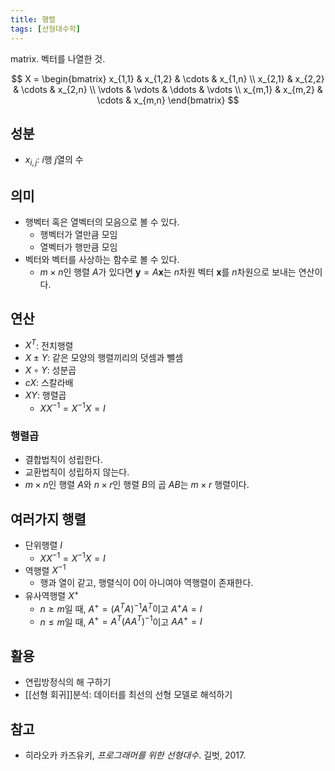 ```yaml
---
title: 행렬
tags: [선형대수학]
---
```


matrix. 벡터를 나열한 것.

$$
X = \begin{bmatrix}
x_{1,1} & x_{1,2} & \cdots & x_{1,n} \\
x_{2,1} & x_{2,2} & \cdots & x_{2,n} \\
\vdots & \vdots & \ddots & \vdots \\
x_{m,1} & x_{m,2} & \cdots & x_{m,n}
\end{bmatrix}
$$

## 성분

- $x_{i,j}$: $i$행 $j$열의 수

## 의미

- 행벡터 혹은 열벡터의 모음으로 볼 수 있다.
	- 행벡터가 열만큼 모임
	- 열벡터가 행만큼 모임
- 벡터와 벡터를 사상하는 함수로 볼 수 있다.
	- $m\times n$인 행렬 $A$가 있다면 $\mathbf{y}=A\mathbf{x}$는 $n$차원 벡터 $\mathbf{x}$를 $n$차원으로 보내는 연산이다.

## 연산

- $X^T$: 전치행렬
- $X\pm Y$: 같은 모양의 행렬끼리의 덧셈과 뺄셈
- $X \circ Y$: 성분곱
- $cX$: 스칼라배
- $XY$: 행렬곱
	- $XX^{-1}=X^{-1}X=I$

### 행렬곱

- 결합법칙이 성립한다.
- 교환법칙이 성립하지 않는다.
- $m \times n$인 행렬 $A$와 $n \times r$인 행렬 $B$의 곱 $AB$는 $m \times r$ 행렬이다.

## 여러가지 행렬

- 단위행렬 $I$
	- $XX^{-1}=X^{-1}X=I$
- 역행렬 $X^{-1}$
	- 행과 열이 같고, 행렬식이 0이 아니여야 역행렬이 존재한다.
- 유사역행렬 $X^+$
	- $n \ge m$일 때, $A^+ = (A^TA)^{-1}A^T$이고 $A^+A=I$
	- $n \le m$일 때, $A^+ = A^T(AA^T)^{-1}$이고  $AA^+=I$

## 활용

- 연립방정식의 해 구하기
- [[선형 회귀]]분석: 데이터를 최선의 선형 모델로 해석하기

## 참고

- 히라오카 카즈유키, *프로그래머를 위한 선형대수*. 길벗, 2017.